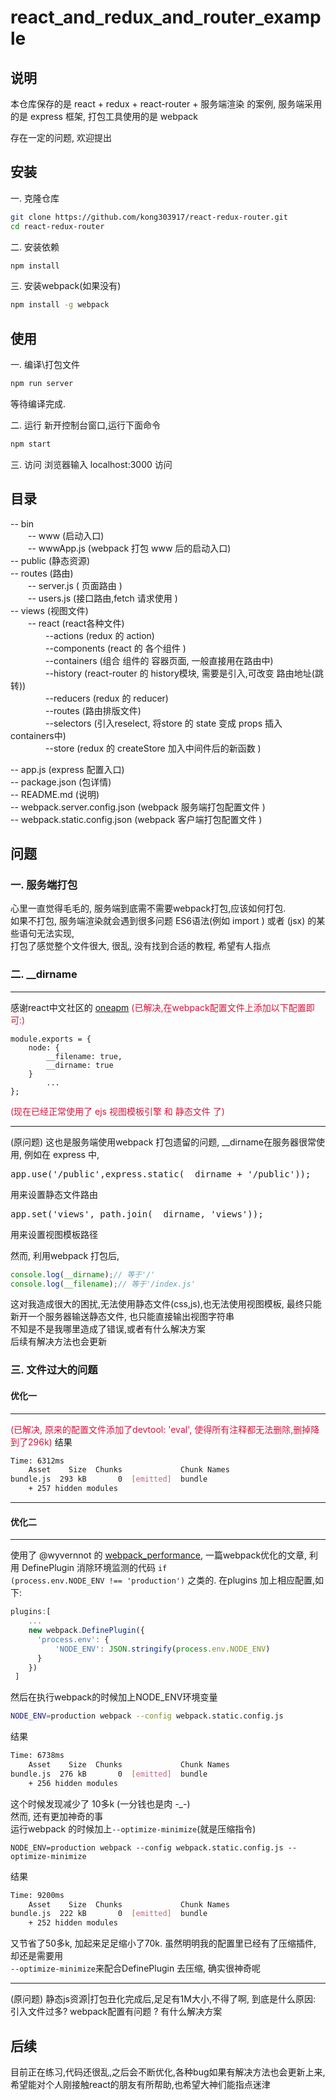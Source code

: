 # react_and_redux_and_router_example

## 说明  
本仓库保存的是 react + redux + react-router + 服务端渲染 的案例,
服务端采用的是 express 框架, 打包工具使用的是 webpack

存在一定的问题, 欢迎提出  

## 安装  
一. 克隆仓库
```bash
git clone https://github.com/kong303917/react-redux-router.git
cd react-redux-router
```  
  
二. 安装依赖
```bash
npm install
```  
  
三. 安装webpack(如果没有)
```bash
npm install -g webpack
```  

## 使用  
一. 编译\打包文件
```bash
npm run server
```  
等待编译完成.  
  
二. 运行
新开控制台窗口,运行下面命令
```bash
npm start
```  
  
三. 访问
浏览器输入 localhost:3000 访问

## 目录 

-- bin  
　　-- www (启动入口)  
　　-- wwwApp.js (webpack 打包 www 后的启动入口)   
-- public (静态资源)  
-- routes (路由)  
　　-- server.js ( 页面路由 )  
　　-- users.js (接口路由,fetch 请求使用 )  
-- views (视图文件)  
　　-- react (react各种文件)  
　　　　--actions (redux 的 action)  
　　　　--components (react 的 各个组件 )  
　　　　--containers (组合 组件的 容器页面, 一般直接用在路由中)  
　　　　--history (react-router 的 history模块, 需要是引入,可改变 路由地址(跳转))  
　　　　--reducers (redux 的 reducer)  
　　　　--routes (路由排版文件)  
　　　　--selectors (引入reselect, 将store 的 state 变成 props 插入 containers中)  
　　　　--store (redux 的 createStore 加入中间件后的新函数 )  

-- app.js (express 配置入口)  
-- package.json (包详情)  
-- README.md (说明)  
-- webpack.server.config.json (webpack 服务端打包配置文件 )  
-- webpack.static.config.json (webpack 客户端打包配置文件 )  

## 问题  
### 一. 服务端打包
心里一直觉得毛毛的, 服务端到底需不需要webpack打包,应该如何打包.  
如果不打包, 服务端渲染就会遇到很多问题 ES6语法(例如 import ) 或者 (jsx) 的某些语句无法实现,  
打包了感觉整个文件很大, 很乱, 没有找到合适的教程, 希望有人指点  

### 二. __dirname    

****
感谢react中文社区的 [oneapm](http://react-china.org/users/oneapm/activity)
<font color=#DC143C >(已解决,在webpack配置文件上添加以下配置即可:)</font>
```
module.exports = {
	node: {
		__filename: true,
		__dirname: true
	}
        ...
};
```  
<font color=#DC143C >(现在已经正常使用了 ejs 视图模板引擎 和 静态文件 了)</font>  

***

(原问题)
这也是服务端使用webpack 打包遗留的问题, __dirname在服务器很常使用, 例如在 express 中,
<pre>app.use('/public',express.static(__dirname + '/public'));</pre>
用来设置静态文件路由  
<pre>app.set('views', path.join(__dirname, 'views'));</pre>
用来设置视图模板路径  

然而, 利用webpack 打包后, 
```js
console.log(__dirname);// 等于'/'  
console.log(__filename);// 等于'/index.js'
```
这对我造成很大的困扰,无法使用静态文件(css,js),也无法使用视图模板, 最终只能新开一个服务器输送静态文件, 也只能直接输出视图字符串  
不知是不是我哪里造成了错误,或者有什么解决方案  
后续有解决方法也会更新  

### 三. 文件过大的问题  
#### 优化一  
****
<font color=#DC143C >(已解决, 原来的配置文件添加了devtool: 'eval', 使得所有注释都无法删除,删掉降到了296k)</font>
结果
```bash
Time: 6312ms
    Asset    Size  Chunks             Chunk Names
bundle.js  293 kB       0  [emitted]  bundle
    + 257 hidden modules
```
****
#### 优化二  
****
使用了 @wyvernnot 的 [webpack_performance](https://github.com/wyvernnot/webpack_performance/tree/master/compress-example), 一篇webpack优化的文章,
利用 DefinePlugin 消除环境监测的代码 <code>if (process.env.NODE_ENV !== 'production')</code> 之类的.
在plugins 加上相应配置,如下:
```js
plugins:[
    ...
    new webpack.DefinePlugin({
      'process.env': {
          'NODE_ENV': JSON.stringify(process.env.NODE_ENV)
      }
    })
 ]
```
然后在执行webpack的时候加上NODE_ENV环境变量 
```bash
NODE_ENV=production webpack --config webpack.static.config.js
```
结果
```bash
Time: 6738ms
    Asset    Size  Chunks             Chunk Names
bundle.js  276 kB       0  [emitted]  bundle
    + 256 hidden modules
```
这个时候发现减少了 10多k (一分钱也是肉 -_-)  
然而, 还有更加神奇的事  
运行webpack 的时候加上<code>--optimize-minimize</code>(就是压缩指令)
```
NODE_ENV=production webpack --config webpack.static.config.js --optimize-minimize
```
结果
```bash
Time: 9200ms
    Asset    Size  Chunks             Chunk Names
bundle.js  222 kB       0  [emitted]  bundle
    + 252 hidden modules
```
又节省了50多k, 加起来足足缩小了70k.
虽然明明我的配置里已经有了压缩插件, 却还是需要用<code> --optimize-minimize</code>来配合DefinePlugin 去压缩, 确实很神奇呢  

****

(原问题)
静态js资源|打包丑化完成后,足足有1M大小,不得了啊, 到底是什么原因: 引入文件过多? webpack配置有问题 ? 有什么解决方案

## 后续  
目前正在练习,代码还很乱,之后会不断优化,各种bug如果有解决方法也会更新上来,希望能对个人刚接触react的朋友有所帮助,也希望大神们能指点迷津



